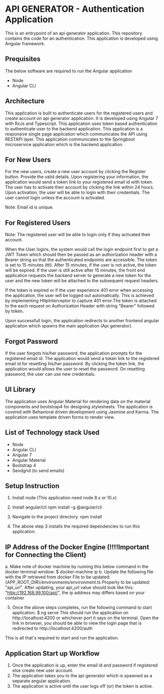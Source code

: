 # API GENERATOR - Authentication Application

This is an entrypoint of an api generator application. This repository contains the code for an authentication. This application is developed using Angular framework. 

## Prequisites

The below software are required to run the Angular application

- Node 
- Angular CLI

## Architecture

This application is built to authenticate users for the registered users and create account on api generator application. It is developed using Angular 7 with RxJs and Typescript. This application uses token based authentication to authenticate user to the backend application.
This application is a responsive single page application which communicates the API using RESTAPI layer. This application communicates to the Springboot microservice application which is the backend application.

## For New Users

For the new users, create a new user account by clicking the Register button. Provide the valid details. Upon registering your information, the application would send a token link to your registered email id with token. The user has to activate their account by clicking the link within 24 hours. Upon activation, the user will be able to login with their credentials. The user cannot login unless the account is activated.  

Note: Email id is unique. 

## For Registered Users

Note: The registered user will be able to login only if they activated their account. 

When the User logins, the system would call the login endpoint first to get a JWT Token which should then be passed as an authorization header with a Bearer string so that the authenticated endpoints are accessible. The token is set to 15 minutes (ttl).  After 15 minutes, if the user is not active, the token will be expired. If the user is still active after 15 minutes, the front end application requests the backend server to generate a new token for the user and the new token will be attached to the subsequent request headers.

If the token is expired or if the user experience 401 error when accessing the application, the user will be logged out automatically. This is achieved by implementing HttpInterceptor to capture 401 error.The token is attached to the each request on Authorization Header with string "Bearer" followed by token. 

 Upon successfull login, the application redirects to another frontend angular application which spawns the main application (Api generator). 


## Forgot Password

If the user forgots his/her password, the application prompts for the registered email id. The application would send a token link to the registered email id for resetting his/her password. By clicking the token link, the application would allows the user to reset the password. On resetting password, the user can use new credentials.

 ## UI Library

The application uses Angular Material for rendering data on the material components and bootstrap4 for designing stylesheets. The application is covered with Behavioral driven development using Jasmine and Karma. The application uses template driven forms to render view.

## List of Technology stack Used
- Node                   
- Angular CLI        
- Angular 7
- Angular Material
- Bootstrap 4
- Sendgrid (to send emails)

## Setup Instruction
 
1. Install node (This application need node 8.x or 10.x)

2. Install angular/cli 
    npm install -g @angular/cli
3. Navigate to the project directory.
        npm install
4. The above step 3 installs the required dependencies to run this application.

## IP Address of the Docker Engine (!!!!Important for Connecting the Client)
a. Make note of docker machine by running this below command in the docker terminal window:
$ docker-machine ip
b. Update the following file with the IP retrieved from docker
    File to be updated: {APP_ROOT_DIR}/environments/environment.ts
    Property to be updated: "api_url".
     After updating, your api_url value should look like this: "http://192.168.99.100/api/",
     the ip address may differs based on your container

5. Once the above steps completes, run the following command to start application.
    $ ng serve
    This should run the application on http://localhost:4200 or whichever port it says on the terminal.
    Open the link in browser, you should be able to view the login page that is redirected to http://localhost:4200/auth

This is all that's required to start and run the application.

## Application Start up Workflow

1. Once the application is up, enter the email id and password if registered else create new user account.
2. The application takes you to the api generator which is spawned as a separate angular application.
3. The application is active until the user logs off (or) the token is active.
 
